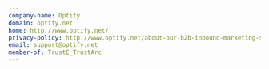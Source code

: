```yaml
---
company-name: Optify
domain: optify.net
home: http://www.optify.net/
privacy-policy: http://www.optify.net/about-our-b2b-inbound-marketing-solutions/privacy
email: support@optify.net
member-of: TrustE_TrustArc
---
```




